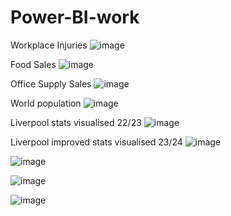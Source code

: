 # Power-BI-work
Workplace Injuries 
![image](https://github.com/Minhaz000555/Power-BI-work/assets/128938912/38d5fdaf-ac74-4378-95df-89271bda3383)

Food Sales
![image](https://github.com/Minhaz000555/Power-BI-work/assets/128938912/79a93fed-8150-4767-ba89-87ceeec31c9f)

Office Supply Sales
![image](https://github.com/Minhaz000555/Power-BI-work/assets/128938912/20263020-9ff4-4c65-acd2-f91d3d13ad61)

World population
![image](https://github.com/Minhaz000555/Power-BI-work/assets/128938912/3d49b611-eea5-48e3-92c3-6ba3fc753f7d)

Liverpool stats visualised 22/23
![image](https://github.com/Minhaz000555/Power-BI-work/assets/128938912/295709b6-88a0-4425-9a9f-5289fd198e8b)

Liverpool improved stats visualised 23/24 
![image](https://github.com/Minhaz000555/Power-BI-work/assets/128938912/3214c258-0f95-4610-8074-113059bb0137)

![image](https://github.com/Minhaz000555/Power-BI-work/assets/128938912/e62473b2-3fe5-4237-bc39-c593fa383de8)

![image](https://github.com/Minhaz000555/Power-BI-work/assets/128938912/9ff470d5-e62f-4c1c-ab43-f6439c41a438)

![image](https://github.com/Minhaz000555/Power-BI-work/assets/128938912/6dc9a37b-8e87-482d-9510-ad1439eff2c6)
